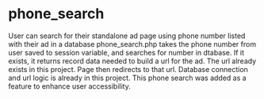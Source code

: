 # phone_search
User can search for their standalone ad page using phone number listed with their ad in a database
phone_search.php takes the phone number from user saved to session variable, and searches for number in dtabase. If it exists, it returns record data needed to build a url for the ad. The url already exists in this project. Page then redirects to that url. 
Database connection and url logic is already in this project. This phone search was added as a feature to enhance user accessibility.
